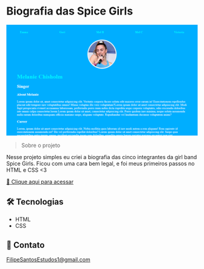 # Biografia das Spice Girls

![preview](./.github/preview.png)

> Sobre o projeto

Nesse projeto simples eu criei a biografia das cinco integrantes da girl band Spice Girls. Ficou com uma cara bem legal, e foi meus primeiros passos no HTML e CSS <3

[🔗 Clique aqui para acessar](https://filipesantos07.github.io/spice-girls/mel-c.html)

## 🛠️ Tecnologias

- HTML
- CSS

## 💛 Contato

FilipeSantosEstudos1@gmail.com
